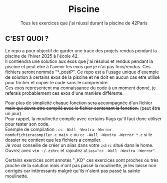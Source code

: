 <h1 align="center">
  Piscine
</h1>

<p align="center">
	Tous les exercices que j'ai réussi durant la piscine de 42Paris
</p>

## C'EST QUOI ?
Le repo a pour objectif de garder une trace des projets rendus pendant la piscine de l'hiver 2025 à l'école 42.\
Il contiendra une solution aux exos que j'ai résolus et rendus pendant la piscine et peut etre à l'avenir les exos que je n'ai pas finis/rendus. Ces fichiers seront nommés "*_postP".
Ce repo est a l'usage unique d'exemple de solution à certains exos de la piscine et ne doit en aucun cas etre utilisé pour tricher et copier le code sans le comprendre.  
Ces exos representent ma connaissance du code à un moment donné, je referais probablement ces exos d'une manière différente.  
  
~~Pour plus de simplicité chaque fonction sera accompagnée d'un fichier main qui devra etre compilé avec le fichier contenant la fonction.~~ (peut être un jour)\
Pour rappel, la moulinette compile avec certains flags qu'il faut donc utiliser pour tester son code.\
Exemple de compilation : ```cc -Wall -Wextra -Werror nomdufichieracompiler.c main.c``` ou ```cc -Wall -Wextra -Werror *.c``` si le dossier ne contient que les fichiers a compiler.  
Je vous conseille de créer un alias dans votre `zshrc` situé dans le home. Ouvrez avec `vim ~/.zshrc` et rajoutez `alias="cc -Wall -Wextra -Werror"`.  

Certains exercices sont annotés "_KO" ces exercices sont proches ou très proche de la solution mais n'ont pas passé la moulinette, je les laisse non corrigés car intéressants malgré qu'ils n'aient pas passé la sainte moulinette.

